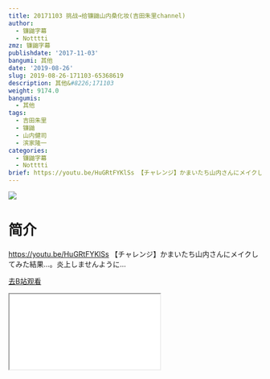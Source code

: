 ```yaml
---
title: 20171103 挑战→给镰鼬山内桑化妆(吉田朱里channel)
author:
  - 镰鼬字幕
  - Notttti
zmz: 镰鼬字幕
publishdate: '2017-11-03'
bangumi: 其他
date: '2019-08-26'
slug: 2019-08-26-171103-65368619
description: 其他&#8226;171103
weight: 9174.0
bangumis:
  - 其他
tags:
  - 吉田朱里
  - 镰鼬
  - 山内健司
  - 滨家隆一
categories:
  - 镰鼬字幕
  - Notttti
brief: https://youtu.be/HuGRtFYKlSs 【チャレンジ】かまいたち山内さんにメイクしてみた結果…。炎上しませんように…
---
```

![](https://raw.githubusercontent.com/tcgriffith/owaraisite/master/static/tmpimg/17ad77f54fe0a322617d9851d53f29ba7eb1f81e.jpg.480.jpg)
# 简介  
https://youtu.be/HuGRtFYKlSs
【チャレンジ】かまいたち山内さんにメイクしてみた結果…。炎上しませんように…  

[去B站观看](https://www.bilibili.com/video/av65368619/)
<div class ="resp-container"><iframe class="testiframe" src="//player.bilibili.com/player.html?aid=65368619"", scrolling="no", allowfullscreen="true" > </iframe></div> 
